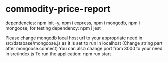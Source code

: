 # commodity-price-report
dependencies:
npm init -y, 
npm i express, 
npm i mongodb, 
npm i mongoose, 
for testing dependency: 
npm i jest

Please change mongodb local host url to your appropriate need in src/database/mongoose.js as it is set to run in localhost (Change string part after mongoose.connect) 
You can also change port from 3000 to your need in src/index.js 
To run the application: 
  npm run start
